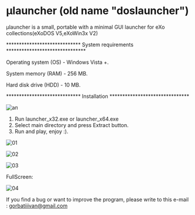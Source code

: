 # µlauncher (old name "doslauncher")

µlauncher is a small, portable with a minimal GUI launcher for eXo collections(eXoDOS V5,eXoWin3x V2)



*****************************   System requirements   *******************************

Operating system (OS) - Windows Vista +.

System memory (RAM) - 256 MB.

Hard disk drive (HDD) - 10 MB.

*****************************   Installation   *******************************

![ап](https://user-images.githubusercontent.com/84850541/146141661-9b5dfb1a-cbbc-41ce-914e-c6d50072de8b.PNG)


1. Run launcher_x32.exe or launcher_x64.exe
2. Select main directory and press Extract button. 
4. Run and play, enjoy :).


![01](https://user-images.githubusercontent.com/84850541/150687142-32c91301-2c3a-444c-a7c1-f46a33e92f87.PNG)

![02](https://user-images.githubusercontent.com/84850541/150687151-6bc05c61-70db-4859-815c-468b9fd14494.PNG)

![03](https://user-images.githubusercontent.com/84850541/150687153-17eda32d-e08c-4f85-b9ee-422096639dde.PNG)



FullScreen:

![04](https://user-images.githubusercontent.com/84850541/150687137-cf4014fb-d438-47a2-8c1e-14d149dbd057.PNG)




If you find a bug or want to improve the program, please write to this e-mail : gorbatiiivan@gmail.com


